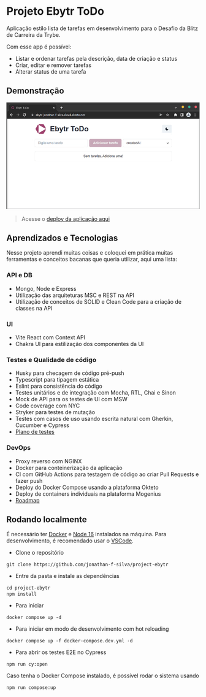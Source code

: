 # Projeto Ebytr ToDo

<!-- ![Status do projeto: em progresso](https://img.shields.io/badge/status%20do%20projeto-em%20progresso-yellow) -->

Aplicação estilo lista de tarefas em desenvolvimento para o Desafio da Blitz de Carreira da Trybe.

Com esse app é possível:
- Listar e ordenar tarefas pela descrição, data de criação e status
- Criar, editar e remover tarefas
- Alterar status de uma tarefa

## Demonstração

![Adicionando duas tarefas do Ebytr ToDo](docs/ebytr-demo.gif)

> Acesse o [deploy da aplicação aqui](https://project-eby001-prod-j0n4t-6lcuxg.mo1.mogenius.io)


## Aprendizados e Tecnologias

Nesse projeto aprendi muitas coisas e coloquei em prática muitas ferramentas e
conceitos bacanas que queria utilizar, aqui uma lista:

### API e DB
- Mongo, Node e Express
- Utilização das arquiteturas MSC e REST na API
- Utilização de conceitos de SOLID e Clean Code para a criação de classes na API

### UI
- Vite React com Context API
- Chakra UI para estilização dos componentes da UI

### Testes e Qualidade de código
- Husky para checagem de código pré-push
- Typescript para tipagem estática
- Eslint para consistência do código
- Testes unitários e de integração com Mocha, RTL, Chai e Sinon
- Mock de API para os testes de UI com MSW
- Code coverage com NYC
- Stryker para testes de mutação
- Testes com casos de uso usando escrita natural com Gherkin, Cucumber e Cypress
- [Plano de testes](docs/TESTING.md)

### DevOps
- Proxy reverso com NGINX
- Docker para conteinerização da aplicação
- CI com GitHub Actions para testagem de código ao criar Pull Requests e fazer push
- Deploy do Docker Compose usando a plataforma Okteto
- Deploy de containers individuais na plataforma Mogenius
- [Roadmap](docs/ROADMAP.md)


## Rodando localmente

É necessário ter [Docker](https://docs.docker.com/get-docker/) e [Node 16](https://nodejs.org/pt-br/) instalados na máquina.
Para desenvolvimento, é recomendado usar o [VSCode](https://code.visualstudio.com).

- Clone o repositório
```shell
git clone https://github.com/jonathan-f-silva/project-ebytr
```

- Entre da pasta e instale as dependências
```shell
cd project-ebytr
npm install
```

- Para iniciar
```shell
docker compose up -d
```

- Para iniciar em modo de desenvolvimento com hot reloading
```shell
docker compose up -f docker-compose.dev.yml -d
```


- Para abrir os testes E2E no Cypress
```shell
npm run cy:open
```

Caso tenha o Docker Compose instalado, é possível rodar o sistema usando
```shell
npm run compose:up
```
